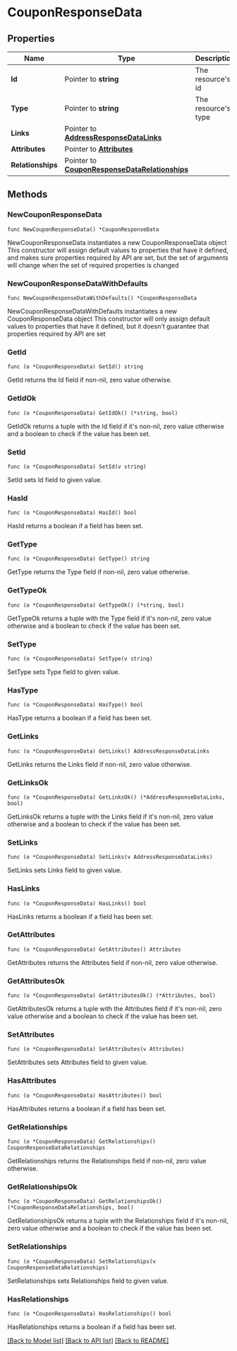 # CouponResponseData

## Properties

Name | Type | Description | Notes
------------ | ------------- | ------------- | -------------
**Id** | Pointer to **string** | The resource&#39;s id | [optional] 
**Type** | Pointer to **string** | The resource&#39;s type | [optional] 
**Links** | Pointer to [**AddressResponseDataLinks**](AddressResponseDataLinks.md) |  | [optional] 
**Attributes** | Pointer to [**Attributes**](Attributes.md) |  | [optional] 
**Relationships** | Pointer to [**CouponResponseDataRelationships**](CouponResponseDataRelationships.md) |  | [optional] 

## Methods

### NewCouponResponseData

`func NewCouponResponseData() *CouponResponseData`

NewCouponResponseData instantiates a new CouponResponseData object
This constructor will assign default values to properties that have it defined,
and makes sure properties required by API are set, but the set of arguments
will change when the set of required properties is changed

### NewCouponResponseDataWithDefaults

`func NewCouponResponseDataWithDefaults() *CouponResponseData`

NewCouponResponseDataWithDefaults instantiates a new CouponResponseData object
This constructor will only assign default values to properties that have it defined,
but it doesn't guarantee that properties required by API are set

### GetId

`func (o *CouponResponseData) GetId() string`

GetId returns the Id field if non-nil, zero value otherwise.

### GetIdOk

`func (o *CouponResponseData) GetIdOk() (*string, bool)`

GetIdOk returns a tuple with the Id field if it's non-nil, zero value otherwise
and a boolean to check if the value has been set.

### SetId

`func (o *CouponResponseData) SetId(v string)`

SetId sets Id field to given value.

### HasId

`func (o *CouponResponseData) HasId() bool`

HasId returns a boolean if a field has been set.

### GetType

`func (o *CouponResponseData) GetType() string`

GetType returns the Type field if non-nil, zero value otherwise.

### GetTypeOk

`func (o *CouponResponseData) GetTypeOk() (*string, bool)`

GetTypeOk returns a tuple with the Type field if it's non-nil, zero value otherwise
and a boolean to check if the value has been set.

### SetType

`func (o *CouponResponseData) SetType(v string)`

SetType sets Type field to given value.

### HasType

`func (o *CouponResponseData) HasType() bool`

HasType returns a boolean if a field has been set.

### GetLinks

`func (o *CouponResponseData) GetLinks() AddressResponseDataLinks`

GetLinks returns the Links field if non-nil, zero value otherwise.

### GetLinksOk

`func (o *CouponResponseData) GetLinksOk() (*AddressResponseDataLinks, bool)`

GetLinksOk returns a tuple with the Links field if it's non-nil, zero value otherwise
and a boolean to check if the value has been set.

### SetLinks

`func (o *CouponResponseData) SetLinks(v AddressResponseDataLinks)`

SetLinks sets Links field to given value.

### HasLinks

`func (o *CouponResponseData) HasLinks() bool`

HasLinks returns a boolean if a field has been set.

### GetAttributes

`func (o *CouponResponseData) GetAttributes() Attributes`

GetAttributes returns the Attributes field if non-nil, zero value otherwise.

### GetAttributesOk

`func (o *CouponResponseData) GetAttributesOk() (*Attributes, bool)`

GetAttributesOk returns a tuple with the Attributes field if it's non-nil, zero value otherwise
and a boolean to check if the value has been set.

### SetAttributes

`func (o *CouponResponseData) SetAttributes(v Attributes)`

SetAttributes sets Attributes field to given value.

### HasAttributes

`func (o *CouponResponseData) HasAttributes() bool`

HasAttributes returns a boolean if a field has been set.

### GetRelationships

`func (o *CouponResponseData) GetRelationships() CouponResponseDataRelationships`

GetRelationships returns the Relationships field if non-nil, zero value otherwise.

### GetRelationshipsOk

`func (o *CouponResponseData) GetRelationshipsOk() (*CouponResponseDataRelationships, bool)`

GetRelationshipsOk returns a tuple with the Relationships field if it's non-nil, zero value otherwise
and a boolean to check if the value has been set.

### SetRelationships

`func (o *CouponResponseData) SetRelationships(v CouponResponseDataRelationships)`

SetRelationships sets Relationships field to given value.

### HasRelationships

`func (o *CouponResponseData) HasRelationships() bool`

HasRelationships returns a boolean if a field has been set.


[[Back to Model list]](../README.md#documentation-for-models) [[Back to API list]](../README.md#documentation-for-api-endpoints) [[Back to README]](../README.md)



